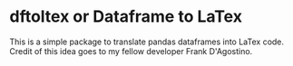 # dftoltex or Dataframe to LaTex

This is a simple package to translate pandas dataframes into LaTex code. Credit of this idea goes to my fellow developer Frank D'Agostino.
